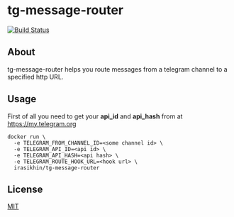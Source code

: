 # tg-message-router

[![Build Status](https://cloud.drone.io/api/badges/irasikhin/tg-message-router/status.svg)](https://cloud.drone.io/irasikhin/tg-message-router)

## About

tg-message-router helps you route messages from a telegram channel to a specified http URL.

## Usage

First of all you need to get your **api_id** and **api_hash** from at https://my.telegram.org

```shell
docker run \ 
  -e TELEGRAM_FROM_CHANNEL_ID=<some channel id> \
  -e TELEGRAM_API_ID=<api id> \
  -e TELEGRAM_API_HASH=<api hash> \
  -e TELEGRAM_ROUTE_HOOK_URL=<hook url> \
  irasikhin/tg-message-router
```

## License

[MIT](LICENSE)